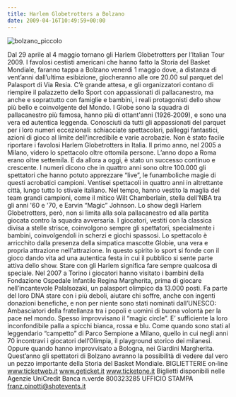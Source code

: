 ```yaml
---
title: Harlem Globetrotters a Bolzano
date: 2009-04-16T10:49:59+00:00
---
```

![bolzano_piccolo](/images/articoli/bolzano_piccolo.jpg)

Dal 29 aprile al 4 maggio tornano gli Harlem Globetrotters per l’Italian Tour 2009. I favolosi cestisti americani che hanno fatto la Storia del Basket Mondiale, faranno tappa a Bolzano venerdì 1 maggio dove, a distanza di vent’anni dall’ultima esibizione, giocheranno alle ore 20.00 sul parquet del Palasport di Via Resia. C’è grande attesa, e gli organizzatori contano di riempire il palazzetto dello Sport con appassionati di pallacanestro, ma anche e soprattutto con famiglie e bambini, i reali protagonisti dello show più bello e coinvolgente del Mondo. I Globe sono la squadra di pallacanestro più famosa, hanno più di ottant'anni (1926‐2009), e sono una vera ed autentica leggenda. Conosciuti da tutti gli appassionati del parquet per i loro numeri eccezionali: schiacciate spettacolari, palleggi fantastici, azioni di gioco al limite dell'incredibile e varie acrobazie. Non è stato facile riportare i favolosi Harlem Globetrotters in Italia. Il primo anno, nel 2005 a Milano, videro lo spettacolo oltre ottomila persone. L’anno dopo a Roma erano oltre settemila. E da allora a oggi, è stato un successo continuo e crescente. I numeri dicono che in quattro anni sono oltre 100.000 gli spettatori che hanno potuto apprezzare “live”, le funamboliche magie di questi acrobatici campioni. Ventisei spettacoli in quattro anni in altrettante città, lungo tutto lo stivale italiano. Nel tempo, hanno vestito la maglia del team grandi campioni, come il mitico Wilt Chamberlain, stella dell'NBA tra gli anni '60 e '70, e Earvin “Magic” Johnson. Lo show degli Harlem Globetrotters, però, non si limita alla sola pallacanestro ed alla partita giocata contro la squadra avversaria. I giocatori, vestiti con la classica divisa a stelle strisce, coinvolgono sempre gli spettatori, specialmente i bambini, coinvolgendoli in scherzi e giochi spassosi. Lo spettacolo è arricchito dalla presenza della simpatica mascotte Globie, una vera e propria attrazione nell'attrazione. In questo spirito lo sport si fonde con il gioco dando vita ad una autentica festa in cui il pubblico si sente parte attiva dello show. Stare con gli Harlem significa fare sempre qualcosa di speciale. Nel 2007 a Torino i giocatori hanno visitato i bambini della Fondazione Ospedale Infantile Regina Margherita, prima di giocare nell’incantevole PalaIsozaki, un palasport olimpico da 13.000 posti. Fa parte del loro DNA stare con i più deboli, aiutare chi soffre, anche con ingenti donazioni benefiche, e non per niente sono stati nominati dall’UNESCO: Ambasciatori della fratellanza tra i popoli e uomini di buona volontà per la pace nel mondo. Spesso improvvisano il “magic circle”. E’ sufficiente la loro inconfondibile palla a spicchi bianca, rossa e blu. Come quando sono stati al leggendario “campetto” di Parco Sempione a Milano, quello in cui negli anni 70 incontravi i giocatori dell’Olimpia, il playground storico dei milanesi. Oppure quando hanno improvvisato a Bologna, nei Giardini Margherita. Quest’anno gli spettatori di Bolzano avranno la possibilità di vedere dal vero un pezzo importante della Storia del Basket Mondiale. BIGLIETTERIE on‐line www.ticketweb.it www.geticket.it www.ticketone.it Biglietti disponibili nelle Agenzie UniCredit Banca n.verde 800323285 UFFICIO STAMPA franz.pinotti@shotevents.it
